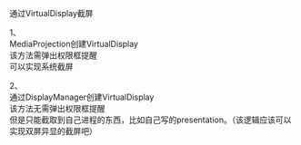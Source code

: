 通过VirtualDisplay截屏

1、  
MediaProjection创建VirtualDisplay  
该方法需弹出权限框提醒  
可以实现系统截屏  

2、  
通过DisplayManager创建VirtualDisplay  
该方法无需弹出权限框提醒  
但是只能截取到自己进程的东西，比如自己写的presentation。（该逻辑应该可以实现双屏异显的截屏吧）  

